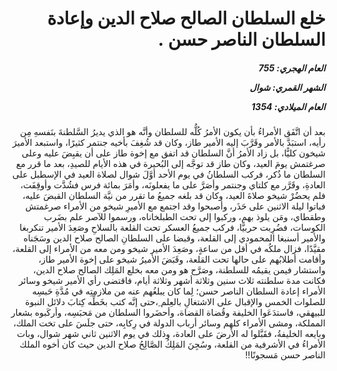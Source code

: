 <h1 dir="rtl">خلع السلطان الصالح صلاح الدين وإعادة السلطان الناصر حسن .</h1>

<h5 dir="rtl">العام الهجري:  755

الشهر القمري: شوال

العام الميلادي: 1354</h5>

<p dir="rtl">بعد أن اتَّفَق الأمراءُ بأن يكون الأمرُ كُلُّه للسلطان وأنَّه هو الذي يديرُ السَّلطنةَ بنَفسهِ مِن رأيه، استبَدَّ بالأمر وقَرَّبَ إليه الأمير طاز، وكان قد شُغِفَ بأخيه جنتمر كثيرًا، واستبعد الأميرَ شيخون كليًّا، بل زاد الأمرُ أنَّ السلطان قد اتفق مع إخوة طاز على أن يقبِضَ عليه وعلى صرغتمش يومَ العيد، وكان طاز قد توجَّه إلى البُحيرة في هذه الأيام للصيدِ، بعد ما قرر مع السلطان ما ذُكر، فركب السلطانُ في يوم الأحد أوَّلَ شوال لصلاة العيد في الإسطبل على العادةِ، وقَرَّر مع كلتاي وجنتمر وأصَرَّ على ما يفعلونَه، وأمَرَ بمائة فرس فشُدَّت وأوقِفَت، فلم يحضُرْ شيخو صلاةَ العيد، وكان قد بلغه جميعُ ما تقرر من نيَّة السلطان القبضَ عليه، فباتوا ليلة الاثنين على حَذَر، وأصبحوا وقد اجتمع مع الأميرِ شيخو من الأمراء صرغمتش وطقطاي، ومَن يلوذ بهم، وركبوا إلى تحت الطبلخاناه، ورسموا للآصر علم بضَرب الكوسات، فضُرِبت حربيًّا، فركب جميعُ العسكر تحت القلعة بالسلاحِ وصَعِدَ الأمير تنكربغا والأمير أسنبغا المحمودي إلى القلعة، وقبضا على السلطانِ الصالح صلاح الدين وسَجَناه مقيَّدًا، فزال ملكُه في أقل من ساعةٍ، وصَعِدَ الأمير شيخو ومن معه من الأمراء إلى القلعة، وأقامت أطلابُهم على حالها تحت القلعة، وقَبَضَ الأميرُ شيخو على إخوة الأمير طاز، واستشار فيمن يقيمُه للسلطنة، وصَرَّح هو ومن معه بخلع المَلِك الصالح صلاح الدين، فكانت مدة سلطنته ثلاث سنين وثلاثة أشهر وثلاثة أيام، فاقتضى رأي الأمير شيخو وسائر الأمراء إعادة السلطان الناصر حسن؛ لِما كان يبلغُهم عنه من ملازمتِه في مُدَّةِ حَبسِه للصلوات الخمس والإقبال على الاشتغالِ بالعِلم ِ،حتى إنَّه كتب بخَطِّه كِتابَ دلائل النبوة للبيهقي، فاستدَعَوا الخليفة وقُضاة القضاة، وأحضَروا السلطان من مَحبَسِه، وأركَبوه بشعار المملكة، ومشى الأمراء كلهم وسائر أرباب الدولة في رِكابِه، حتى جلَسَ على تخت الملك، وبايعه الخليفةُ، فقَبَّلوا له الأرضَ على العادة، وذلك في يوم الاثنين ثاني شهر شوال، وبات الأمراءُ في الأشرفية من القلعة، وسُجِنَ المَلِكُ الصَّالِحُ صلاح الدين حيث كان أخوه الملك الناصر حسن مَسجونًا!!</p></br>
